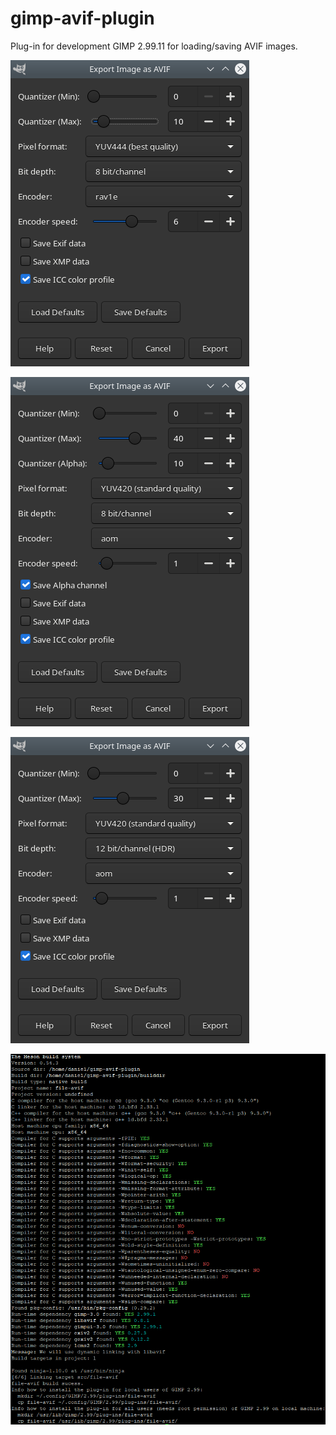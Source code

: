 # gimp-avif-plugin
Plug-in for development GIMP 2.99.11 for loading/saving AVIF images.

![Saving AVIF image without transparency](img/export_avif.png)

![Saving AVIF image with transparency](img/export_avif_alpha.png)

![Saving AVIF image with 12bit depth](img/export_avif_12bit.png)

![Build process using ./build_file-avif.sh](img/build_file-avif.png)
